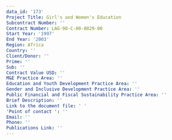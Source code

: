 ```yaml
---
data_id: '173'
Project Title: Girl's and Women's Education
Subcontract Number: ''
Contract Number: LAG-98-C-00-0029-00
Start Year: '1997'
End Year: '2003'
Region: Africa
Country: ''
Client/Donor: ''
Prime: ''
Sub: ''
Contract Value USD: ''
M&E Practice Area: ''
Education and Youth Development Practice Area: ''
Gender and Inclusive Development Practice Area: ''
Public Financial and Fiscal Sustainability Practice Area: ''
Brief Description: ''
Link to the document file: ' '
'Point of contact ': ''
Email: ''
Phone: ''
Publications Link: ''
---
```

